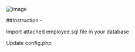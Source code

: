 
![image](https://user-images.githubusercontent.com/29988949/93690895-c70e6500-fa92-11ea-84dd-7e66e5638731.png)

##Instruction - 

Import attached employee.sql file in your database

Update config.php
